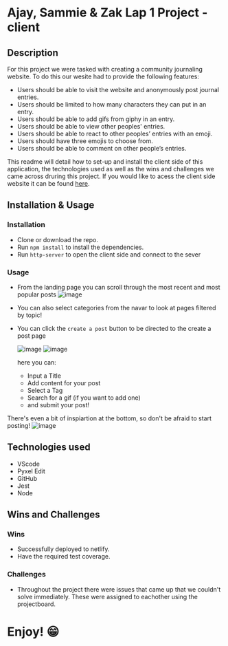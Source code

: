 # Ajay, Sammie & Zak Lap 1 Project - client

## Description

For this project we were tasked with creating a community journaling website. To do this our wesite had to provide the following features:

* Users should be able to visit the website and anonymously post journal entries.
* Users should be limited to how many characters they can put in an entry.
* Users should be able to add gifs from giphy in an entry.
* Users should be able to view other peoples' entries.
* Users should be able to react to other peoples’ entries with an emoji.
* Users should have three emojis to choose from.
* Users should be able to comment on other people’s entries.

This readme will detail how to set-up and install the client side of this application, the technologies used as well as the wins and challenges we came across druring this project. If you would like to acess the client side website it can be found [here](https://sazjournalismproject.netlify.app/).

## Installation & Usage

### Installation

* Clone or download the repo.
* Run `npm install` to install the dependencies.
* Run `http-server` to open the client side and connect to the sever

### Usage

* From the landing page you can scroll through the most recent and most popular posts
  ![image](https://user-images.githubusercontent.com/44873112/125068392-55e58000-e0ad-11eb-9a4a-16be0df65d98.png)

* You can also select categories from the navar to look at pages filtered by topic!
* You can click the `create a post` button to be directed to the create a post page
  
  ![image](https://user-images.githubusercontent.com/44873112/125068488-71e92180-e0ad-11eb-9fbe-ebfb56eb858b.png)
  ![image](https://user-images.githubusercontent.com/44873112/125068595-8e855980-e0ad-11eb-8ba8-cd1551108cf1.png)

  here you can:
  * Input a Title
  * Add content for your post
  * Select a Tag
  * Search for a gif (if you want to add one)
  * and submit your post!
  
There's even a bit of inspiartion at the bottom, so don't be afraid to start posting!
![image](https://user-images.githubusercontent.com/44873112/125068715-b4aaf980-e0ad-11eb-8723-585338c866c9.png)

## Technologies used

* VScode
* Pyxel Edit
* GitHub
* Jest
* Node

## Wins and Challenges

### Wins

* Successfully deployed to netlify.
* Have the required test coverage.

### Challenges

* Throughout the project there were issues that came up that we couldn't solve immediately. These were assigned to eachother using the projectboard.

# Enjoy! 😁
